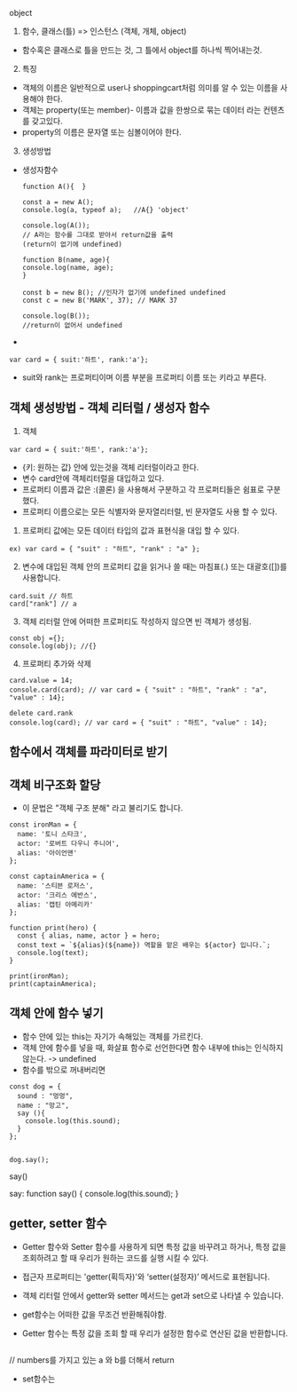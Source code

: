 
object

1. 함수, 클래스(틀) => 인스턴스 (객체, 개체, object)
 - 함수혹은 클래스로 틀을 만드는 것, 그 틀에서 object를 하나씩 찍어내는것.
2. 특징
- 객체의 이름은 일반적으로 user나 shoppingcart처럼 의미를 알 수 있는 이름을 사용해야 한다.
- 객체는 property(또는 member)- 이름과 값을 한쌍으로 묶는 데이터 라는 컨텐츠를 갖고있다.
- property의 이름은 문자열 또는 심볼이어야 한다.
3. 생성방법
- 생성자함수
  ```
  function A(){  }

  const a = new A();
  console.log(a, typeof a);   //A{} 'object'

  console.log(A());
  // A라는 함수를 그대로 받아서 return값을 출력
  (return이 없기에 undefined)
  ```


    ```
    function B(name, age){
    console.log(name, age);
    }

    const b = new B(); //인자가 없기에 undefined undefined
    const c = new B('MARK', 37); // MARK 37

    console.log(B());
    //return이 없어서 undefined
    ```

-
```
var card = { suit:'하트', rank:'a'};
```
- suit와 rank는 프로퍼티이며 이름 부분을 프로퍼티 이름 또는 키라고 부른다.


## 객체 생성방법 - 객체 리터럴 / 생성자 함수

1. 객체
```
var card = { suit:'하트', rank:'a'};
```
- {키: 원하는 값} 안에 있는것을 객체 리터럴이라고 한다.
- 변수 card안에 객체리터럴을 대입하고 있다.
- 프로퍼티 이름과 값은 :(콜론) 을 사용해서 구분하고 각 프로퍼티들은 쉼표로 구분 했다.
- 프로퍼티 이름으로는 모든 식별자와 문자열리터럴, 빈 문자열도 사용 할 수 있다.

1) 프로퍼티 값에는 모든 데이터 타입의 값과 표현식을 대입 할 수 있다.
```
ex) var card = { "suit" : "하트", "rank" : "a" };
```

2) 변수에 대입된 객체 안의 프로퍼티 값을 읽거나 쓸 때는 마침표(.) 또는 대괄호([])를 사용합니다.
```
card.suit // 하트
card["rank"] // a
```

3) 객체 리터럴 안에 어떠한 프로퍼티도 작성하지 않으면 빈 객체가 생성됨.
```
const obj ={};
console.log(obj); //{}
```

4) 프로퍼티 추가와 삭제
```
card.value = 14;
console.card(card); // var card = { "suit" : "하트", "rank" : "a", "value" : 14};

delete card.rank
console.log(card); // var card = { "suit" : "하트", "value" : 14};
```

## 함수에서 객체를 파라미터로 받기

## 객체 비구조화 할당
- 이 문법은 "객체 구조 분해" 라고 불리기도 합니다.
```
const ironMan = {
  name: '토니 스타크',
  actor: '로버트 다우니 주니어',
  alias: '아이언맨'
};

const captainAmerica = {
  name: '스티븐 로저스',
  actor: '크리스 에반스',
  alias: '캡틴 아메리카'
};

function print(hero) {
  const { alias, name, actor } = hero;
  const text = `${alias}(${name}) 역할을 맡은 배우는 ${actor} 입니다.`;
  console.log(text);
}

print(ironMan);
print(captainAmerica);
```

## 객체 안에 함수 넣기
- 함수 안에 있는 this는 자기가 속해있는 객체를 가르킨다.
- 객체 안에 함수를 넣을 때, 화살표 함수로 선언한다면 함수 내부에 this는 인식하지 않는다. -> undefined
- 함수를 밖으로 꺼내버리면
```
const dog = {
  sound : "멍멍",
  name : "망고",
  say (){
    console.log(this.sound);
  }
};


dog.say();
```

say()

say: function say() {
    console.log(this.sound);
}


##  getter, setter 함수
- Getter 함수와 Setter 함수를 사용하게 되면 특정 값을 바꾸려고 하거나, 특정 값을 조회하려고 할 때 우리가 원하는 코드를 실행 시킬 수 있다.
- 접근자 프로퍼티는 'getter(획득자)'와 ‘setter(설정자)’ 메서드로 표현됩니다.
- 객체 리터럴 안에서 getter와 setter 메서드는 get과 set으로 나타낼 수 있습니다.


- get함수는 어떠한 값을 무조건 반환해줘야함.
- Getter 함수는 특정 값을 조회 할 때 우리가 설정한 함수로 연산된 값을 반환합니다.


```

```
   // numbers를 가지고 있는 a 와 b를 더해서 return

- set함수는